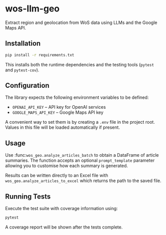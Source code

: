 # wos-llm-geo

Extract region and geolocation from WoS data using LLMs and the Google Maps API.

## Installation

```bash
pip install -r requirements.txt
```

This installs both the runtime dependencies and the testing tools (`pytest` and `pytest-cov`).

## Configuration

The library expects the following environment variables to be defined:

- `OPENAI_API_KEY` – API key for OpenAI services
- `GOOGLE_MAPS_API_KEY` – Google Maps API key

A convenient way to set them is by creating a `.env` file in the project root. Values
in this file will be loaded automatically if present.

## Usage

Use :func:`wos_geo.analyze_articles_batch` to obtain a DataFrame of article
summaries. The function accepts an optional ``prompt_template`` parameter
allowing you to customise how each summary is generated.

Results can be written directly to an Excel file with
``wos_geo.analyze_articles_to_excel`` which returns the path to the saved file.


## Running Tests

Execute the test suite with coverage information using:

```bash
pytest
```

A coverage report will be shown after the tests complete.
